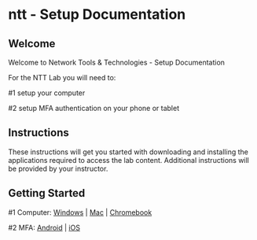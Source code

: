 # ntt - Setup Documentation

Welcome
-------

Welcome to Network Tools &amp; Technologies - Setup Documentation

For the NTT Lab you will need to:

#1 setup your computer

#2 setup MFA authentication on your phone or tablet

Instructions
------------

These instructions will get you started with downloading and installing the applications required to access the lab content. Additional instructions will be provided by your instructor. 

Getting Started
---------------

#1 Computer: [Windows](https://github.com/divergence-wiki/ntt/tree/main/windows) | [Mac](https://github.com/divergence-wiki/ntt/tree/main/mac) | [Chromebook](https://github.com/divergence-wiki/ntt/tree/main/chromebook)

#2 MFA: [Android](https://github.com/divergence-wiki/ntt/tree/main/android) | [iOS](https://github.com/divergence-wiki/ntt/tree/main/iOS)


